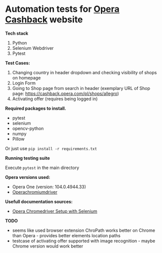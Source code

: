 # Automation tests for [Opera Cashback](https://cashback.opera.com) website

**Tech stack**
1. Python
2. Selenium Webdriver
3. Pytest

**Test Cases:**
1. Changing country in header dropdown and checking visibility of shops on homepage
2. Login Form
3. Going to Shop page from search in header (exemplary URL of Shop page: https://cashback.opera.com/pl/shops/allegro)
4. Activating offer (requires being logged in)

**Required packages to install.**
- pytest
- selenium
- opencv-python
- numpy
- Pillow
  
Or just use <code>pip install -r requirements.txt</code>

**Running testing suite**

Execute <code>pytest</code> in the main directory

**Opera versions used:**
- Opera One (version: 104.0.4944.33)
- [Operachromiumdriver](https://github.com/operasoftware/operachromiumdriver/releases/tag/v.118.0.5993.89)

**Usefull documentation sources:**
- [Opera Chromedriver Setup with Selenium](https://github.com/operasoftware/operachromiumdriver/blob/master/examples/desktop_selenium_4.x.py)


**TODO**
- seems like used browser extension ChroPath works better on Chrome than Opera - provides better elements location paths
- testcase of activating offer supported with image recognition - maybe Chrome version would work better
